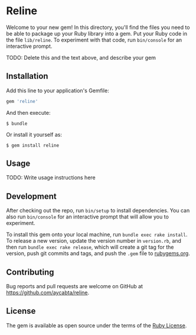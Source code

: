 # Reline

Welcome to your new gem! In this directory, you'll find the files you need to be able to package up your Ruby library into a gem. Put your Ruby code in the file `lib/reline`. To experiment with that code, run `bin/console` for an interactive prompt.

TODO: Delete this and the text above, and describe your gem

## Installation

Add this line to your application's Gemfile:

```ruby
gem 'reline'
```

And then execute:

    $ bundle

Or install it yourself as:

    $ gem install reline

## Usage

TODO: Write usage instructions here

## Development

After checking out the repo, run `bin/setup` to install dependencies. You can also run `bin/console` for an interactive prompt that will allow you to experiment.

To install this gem onto your local machine, run `bundle exec rake install`. To release a new version, update the version number in `version.rb`, and then run `bundle exec rake release`, which will create a git tag for the version, push git commits and tags, and push the `.gem` file to [rubygems.org](https://rubygems.org).

## Contributing

Bug reports and pull requests are welcome on GitHub at https://github.com/aycabta/reline.

## License

The gem is available as open source under the terms of the [Ruby License](https://www.ruby-lang.org/en/about/license.txt).

